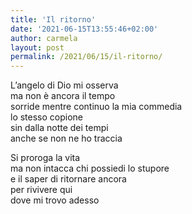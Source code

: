 ```yaml
---
title: 'Il ritorno'
date: '2021-06-15T13:55:46+02:00'
author: carmela
layout: post
permalink: /2021/06/15/il-ritorno/
---
```



L’angelo di Dio mi osserva  
ma non è ancora il tempo  
sorride mentre continuo la mia commedia  
lo stesso copione  
sin dalla notte dei tempi  
anche se non ne ho traccia

Si proroga la vita  
ma non intacca chi possiedi lo stupore  
e il saper di ritornare ancora  
per rivivere qui  
dove mi trovo adesso